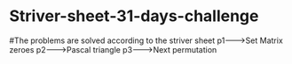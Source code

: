 # Striver-sheet-31-days-challenge
#The problems are solved according to the striver sheet
p1--->Set Matrix zeroes
p2--->Pascal triangle
p3--->Next permutation
